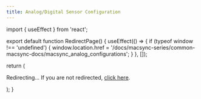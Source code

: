 ```yaml
---
title: Analog/Digital Sensor Configuration
---
```


import { useEffect } from 'react';

export default function RedirectPage() {
  useEffect(() => {
    if (typeof window !== 'undefined') {
      window.location.href = '/docs/macsync-series/common-macsync-docs/macsync_analog_configurations';
    }
  }, []);

  return (
    <div>
      <p>Redirecting... If you are not redirected, <a href="/docs/macsync-series/common-macsync-docs/macsync_analog_configurations">click here</a>.</p>
    </div>
  );
}